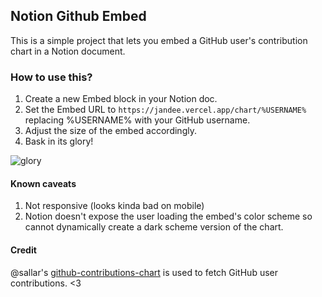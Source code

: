 ## Notion Github Embed

This is a simple project that lets you embed a GitHub user's contribution chart in a Notion document.

### How to use this?

1. Create a new Embed block in your Notion doc.
2. Set the Embed URL to `https://jandee.vercel.app/chart/%USERNAME%` replacing %USERNAME% with your GitHub username.
3. Adjust the size of the embed accordingly.
4. Bask in its glory!

![glory](https://i.imgur.com/aU95o4N.png)

#### Known caveats

1. Not responsive (looks kinda bad on mobile)
2. Notion doesn't expose the user loading the embed's color scheme so cannot dynamically create a dark scheme version of the chart.

#### Credit

@sallar's [github-contributions-chart](https://github.com/sallar/github-contributions-chart) is used to fetch GitHub user contributions. <3
